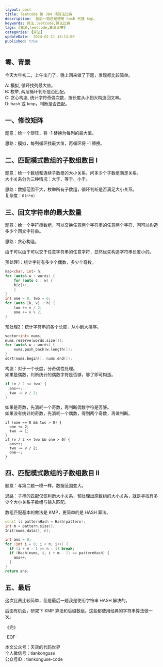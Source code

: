 ```yaml
---
layout: post  
title: leetcode 第 384 场算法比赛 
description:  最后一题还是使用 hash 代替 kmp。  
keywords: 算法,leetcode,算法比赛  
tags: [算法,leetcode,算法比赛]  
categories: [算法]  
updateDate:  2024-02-11 18:13:00  
published: true  
---
```



## 零、背景  


今天大年初二，上午出门了，晚上回来做了下题，发现都比较简单。  


A: 模拟, 循环找列最大值。  
B: 枚举, 两层循环判断是否匹配。  
C: 贪心构造, 统计字符奇偶次数，按长度从小到大构造回文串。  
D: hash 或 kmp，判断是否匹配。  


## 一、修改矩阵  

题意：给一个矩阵，将 -1 替换为每列的最大值。  


思路：模拟，每列循环找最大值，再循环将 -1 替换。  


## 二、匹配模式数组的子数组数目 I  


题意：给一个数组和连续子数组的大小关系，问多少个子数组满足关系。  
大小关系分为三种情况：大于、等于、小于。  


思路：数据范围不大，枚举所有子数组，循环判断是否满足大小关系。  
复杂度：`O(n*m)`  


## 三、回文字符串的最大数量  


题意：给一个字符串数组，可以交换任意两个字符串的任意两个字符，问可以构造多少个回文字符串。  


思路：贪心构造。  


由于可以由于可以交于任意字符串的任意字符，显然优先构造字符串长度小的。  


预处理1：统计字符有多少个偶数，多少个奇数。  


```cpp
map<char, int> h;
for (auto& w : words) {
    for (auto c : w) {
    h[c]++;
    }
}
int one = 0, two = 0;
for (auto [k, v] : h) {
    two += v / 2;
    one += v % 2;
}
```

预处理2：统计字符串的各个长度，从小到大排序。  


```cpp
vector<int> nums;
nums.reserve(words.size());
for (auto& w : words) {
    nums.push_back(w.length());
}
sort(nums.begin(), nums.end());
```


构造：对于一个长度，分奇偶性处理。  
如果是偶数，判断统计的偶数字符是否够，够了即可构造。  


```cpp
if (v / 2 <= two) {
  ans++;
  two -= v / 2;
}
```


如果是奇数，先消耗一个奇数，再判断偶数字符是否够。  
如果没有统计的奇数，先消耗一个偶数，得到两个奇数，再做判断。  


```
if (one == 0 && two > 0) {
  one += 2;
  two -= 1;
}
if (v / 2 <= two && one > 0) {
  ans++;
  two -= v / 2;
  one--;
}
```


## 四、匹配模式数组的子数组数目 II  


题意：与第二题一模一样，数据范围变大。  


思路：子串的匹配仅仅判断大小关系，预处理出原数组的大小关系，就是寻找有多少个大小关系子数组与输入匹配。  


数组匹配基本的做法是 KMP，更简单的是 HASH 算法。  


```cpp
const ll patternHash = Hash(pattern);
int m = pattern.size();
Init(nums.data(), n);

int ans = 0;
for (int i = 0; i < n; i++) {
  if (i + m - 1 >= n - 1) break;
  if (Hash(nums, i, i + m - 1) == patternHash) {
    ans++;
  }
}
return ans;
```


## 五、最后  


这次比赛比较简单，但是最后一题我是使用字符串 HASH 解决的。  


后面有机会，研究下 KMP 算法和后缀数组，这些都使用经典的字符串算法做一次。  



《完》  


-EOF-  



本文公众号：天空的代码世界  
个人微信号：tiankonguse  
公众号ID：tiankonguse-code  
  

